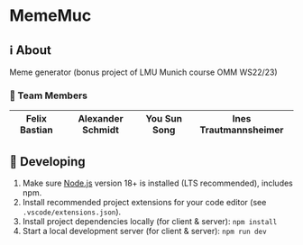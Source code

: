 # MemeMuc

## ℹ️ About
Meme generator (bonus project of LMU Munich course OMM WS22/23)
### 👥 Team Members
| Felix Bastian | Alexander Schmidt | You Sun Song | Ines Trautmannsheimer |
|---|---|---|---|

## 🛫 Developing
1. Make sure [Node.js](https://nodejs.org/) version 18+ is installed (LTS recommended), includes npm.
2. Install recommended project extensions for your code editor (see `.vscode/extensions.json`).
3. Install project dependencies locally (for client & server): `npm install`
4. Start a local development server (for client & server): `npm run dev`
